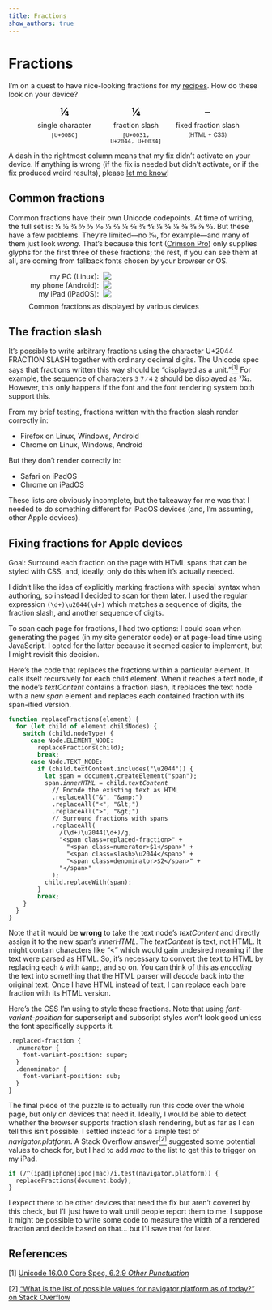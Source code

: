 ```yaml
---
title: Fractions
show_authors: true
---
```


# Fractions

I’m on a quest to have nice-looking fractions for my [recipes]. How do these look on your device?

[recipes]: /recipes/

<figure>
  <div class=fraction-comparison>
    <div><strong>¼</strong><span>single character</span><code class=nobg>[U+00BC]</code></div>
    <div><strong class=skip-fraction-replacement>1⁄4</strong><span>fraction slash</span><code class=nobg>[U+0031, U+2044, U+0034]</code></div>
    <div><strong><span class=hide-if-replaced>–</span><span class=frac>1⁄4</span></strong><span>fixed fraction slash</span><span>(HTML + CSS)</span></div>
  </div>
</figure>
<style>
.fraction-comparison {
  display: grid;
  grid-template-columns: repeat(3, 1fr);
  margin-bottom: var(--paragraph-spacing);
  > div {
    display: flex;
    flex-direction: column;
    column-gap: 0.5rem;
    row-gap: 0.5em;
    text-wrap: balance;
    text-align: center;
    strong {
      font-size: 1.5em;
    }
    > *:not(:first-child) {
      line-height: 1;
    }
    > *:nth-child(3) {
      font-size: 0.8em;
    }
  }
}
.hide-if-replaced {
  &:has(+ .frac .replaced-fraction) {
    display: none;
  }
  + .frac {
    display: none;
  }
  + .frac:has(.replaced-fraction) {
    display: inline;
  }
}
</style>

A dash in the rightmost column means that my fix didn’t activate on your device. If anything is
wrong (if the fix is needed but didn’t activate, or if the fix produced weird results), please
<a href="https://github.com/kalgynirae/lumeh.org/issues/new?title=Fraction+disaster&body=%3CPlease+include+a+screenshot+showing+the+difference+and+mention+your+OS+and+browser+version%3E" rel=external target=_blank>let me know</a>!

## Common fractions

Common fractions have their own Unicode codepoints. At time of writing, the full set is:
¼ ½ ¾ ⅐ ⅑ ⅒ ⅓ ⅔ ⅕ ⅖ ⅗ ⅘ ⅙ ⅚ ⅛ ⅜ ⅝ ⅞ ↉. But these have a few problems. They’re limited—no
1⁄16, for example—and many of them just look *wrong*. That’s because this font (<a
href=https://fonts.google.com/specimen/Crimson+Pro rel=external target=_blank>Crimson Pro</a>) only
supplies glyphs for the first three of these fractions; the rest, if you can see them at all, are
coming from fallback fonts chosen by your browser or OS.

<style>
.fraction-images {
  background-color: var(--color-bg-dark);
  padding-bottom: 0.5rem;
  display: grid;
  grid-template-columns: minmax(max-content, 1fr) 2fr;
  column-gap: 0.5rem;
  align-items: center;
  span {
    grid-column: 1;
    text-align: right;
  }
  img {
    grid-column: 2;
    max-width: 26em;
  }
}
</style>
<figure>
  <div class="fraction-images bleed">
    <span>my PC (Linux):</span><img src=unicode-fractions-linux.png>
    <span>my phone (Android):</span><img src=unicode-fractions-android.png>
    <span>my iPad (iPadOS):</span><img src=unicode-fractions-ios.png>
  </div>
  <figcaption>Common fractions as displayed by various devices</figcaption>
</figure>

## The fraction slash

It’s possible to write arbitrary fractions using the character <span class=codepoint>U+2044 FRACTION
SLASH</span> together with ordinary decimal digits. The Unicode spec says that fractions written
this way should be “displayed as a unit.”<a href=#ref1><sup>[1]</sup></a> For example, the sequence
of characters `3` `7` `⁄` `4` `2` should be displayed as 37⁄42. However, this only happens if the
font and the font rendering system both support this.

From my brief testing, fractions written with the fraction slash render correctly in:

* Firefox on Linux, Windows, Android
* Chrome on Linux, Windows, Android

But they don’t render correctly in:

* Safari on iPadOS
* Chrome on iPadOS

These lists are obviously incomplete, but the takeaway for me was that I needed to do something
different for iPadOS devices (and, I’m assuming, other Apple devices).

## Fixing fractions for Apple devices

Goal: Surround each fraction on the page with HTML spans that can be styled with CSS, and, ideally,
only do this when it’s actually needed.

I didn’t like the idea of explicitly marking fractions with special syntax when authoring, so
instead I decided to scan for them later. I used the regular expression `(\d+)\u2044(\d+)` which
matches a sequence of digits, the fraction slash, and another sequence of digits.

To scan each page for fractions, I had two options: I could scan when generating the pages (in my
site generator code) or at page-load time using JavaScript. I opted for the latter because it seemed
easier to implement, but I might revisit this decision.

Here’s the code that replaces the fractions within a particular element. It calls itself recursively
for each child element. When it reaches a text node, if the node’s *textContent* contains a fraction
slash, it replaces the text node with a new *span* element and replaces each contained fraction with
its span-ified version.

<pre><code><span class=kw>function</span> replaceFractions(element) {
  <span class=kw>for</span> (<span class=kw>let</span> <span class=fg-cyan>child</span> <span class=kw>of</span> element.childNodes) {
    <span class=kw>switch</span> (<span class=fg-cyan>child</span>.nodeType) {
      <span class=kw>case</span> Node.ELEMENT_NODE:
        replaceFractions(<span class=fg-cyan>child</span>);
        <span class=kw>break</span>;
      <span class=kw>case</span> Node.TEXT_NODE:
        <span class=kw>if</span> (<span class=fg-cyan>child</span>.textContent.includes("\u2044")) {
          <span class=kw>let</span> <span class=fg-violet>span</span> = document.createElement("span");
          <span class=fg-violet>span</span>.<em>innerHTML</em> = <span class=fg-cyan>child</span>.<em>textContent</em>
            <span class=comment>// Encode the existing text as HTML</span>
            .replaceAll("&amp;", <span class=fg-green>"&amp;amp;"</span>)
            .replaceAll("&lt;", <span class=fg-green>"&amp;lt;"</span>)
            .replaceAll("&gt;", <span class=fg-green>"&amp;gt;"</span>)
            <span class=comment>// Surround fractions with spans</span>
            .replaceAll(
              <span class=fg-red>/(\d+)\u2044(\d+)/g</span>,
              <span class=fg-green>"&lt;span class=replaced-fraction&gt;"</span> +
                <span class=fg-green>"&lt;span class=numerator&gt;<span class=fg-orange>$1</span>&lt;/span&gt;"</span> +
                <span class=fg-green>"&lt;span class=slash&gt;<span class=fg-yellow>\u2044</span>&lt;/span&gt;"</span> +
                <span class=fg-green>"&lt;span class=denominator&gt;<span class=fg-orange>$2</span>&lt;/span&gt;"</span> +
              <span class=fg-green>"&lt;/span&gt;"</span>
            );
          <span class=fg-cyan>child</span>.replaceWith(<span class=fg-violet>span</span>);
        }
        <span class=kw>break</span>;
    }
  }
}
</code></pre>

Note that it would be **wrong** to take the text node’s *textContent* and directly assign it to the
new span’s *innerHTML*. The *textContent* is text, not HTML. It might contain characters like “&lt;”
which would gain undesired meaning if the text were parsed as HTML. So, it’s necessary to convert
the text to HTML by replacing each `&` with `&amp;`, and so on. You can think of this as *encoding*
the text into something that the HTML parser will *decode* back into the original text. Once I have
HTML instead of text, I can replace each bare fraction with its HTML version.

Here’s the CSS I’m using to style these fractions. Note that using *font-variant-position* for
superscript and subscript styles won’t look good unless the font specifically supports it.

<pre><code>.replaced-fraction {
  .numerator {
    font-variant-position: super;
  }
  .denominator {
    font-variant-position: sub;
  }
}
</code></pre>

The final piece of the puzzle is to actually run this code over the whole page, but only on
devices that need it. Ideally, I would be able to detect whether the browser supports fraction
slash rendering, but as far as I can tell this isn’t possible. I settled instead for a simple test
of *navigator.platform*. A Stack Overflow answer<a href=#ref2><sup>[2]</sup></a> suggested some
potential values to check for, but I had to add *mac* to the list to get this to trigger on my iPad.

<pre><code><span class=kw>if</span> (<span class=fg-red>/^(ipad|iphone|ipod|mac)/i</span>.test(navigator.platform)) {
  replaceFractions(document.body);
}
</code></pre>

I expect there to be other devices that need the fix but aren’t covered by this check, but I’ll just
have to wait until people report them to me. I suppose it might be possible to write some code to
measure the width of a rendered fraction and decide based on that… but I’ll save that for later.

## References

<p id=ref1 class=footnote><span class=ref>[1]</span> <a href=https://www.unicode.org/versions/Unicode16.0.0/core-spec/chapter-6/#G2001 rel=external target=_blank>Unicode 16.0.0 Core Spec, 6.2.9 <em>Other Punctuation</em></a></p>
<p id=ref2 class=footnote><span class=ref>[2]</span> <a href=https://stackoverflow.com/a/19883965 rel=external target=_blank>“What is the list of possible values for navigator.platform as of today?” on Stack Overflow</a></p>
